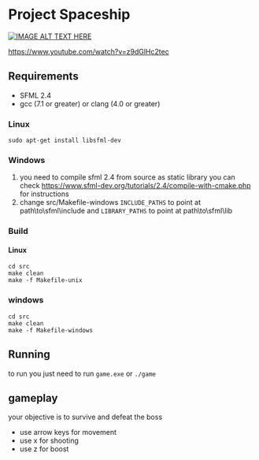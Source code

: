 # Project Spaceship

[![IMAGE ALT TEXT HERE](https://img.youtube.com/vi/z9dGlHc2tec/0.jpg)](https://www.youtube.com/watch?v=z9dGlHc2tec)

https://www.youtube.com/watch?v=z9dGlHc2tec

## Requirements
- SFML 2.4
- gcc (7.1 or greater) or clang (4.0 or greater)
### Linux

```
sudo apt-get install libsfml-dev
```
### Windows
1. you need to compile sfml 2.4 from source as static library you can check https://www.sfml-dev.org/tutorials/2.4/compile-with-cmake.php for instructions
2. change src/Makefile-windows `INCLUDE_PATHS` to point at path\to\sfml\include and `LIBRARY_PATHS` to point at path\to\sfml\lib

### Build
#### Linux
```
cd src
make clean
make -f Makefile-unix
```
### windows
```
cd src
make clean
make -f Makefile-windows
```

## Running
to run you just need to run `game.exe` or `./game`

## gameplay
your objective is to survive and defeat the boss
- use arrow keys for movement
- use x for shooting
- use z for boost
